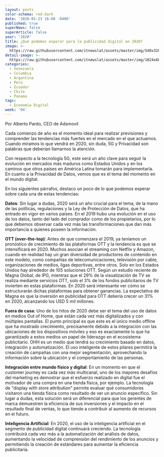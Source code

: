 ```yaml
---
layout: posts
color-schema: red-dark
date: '2020-01-23 16:08 -0400'
published: true
superNews: false
superArticle: false
year: '2020'
title: ¿Qué podemos esperar para la publicidad digital en 2020?
image: >-
  https://raw.githubusercontent.com/itnewslat/assets/master/img/540x320/Alberto-Pardo-p.jpg
detail-image: >-
  https://raw.githubusercontent.com/itnewslat/assets/master/img/1024x680/Alberto-Pardo-g.jpg
categories:
  - Venezuela
  - Colombia
  - Argentina
  - Perú
  - Ecuador
  - Chile
  - Panama
tags:
  - Economía Digital
week: '04'
---
```

Por Alberto Pardo, CEO de Adsmovil
  
Cada comienzo de año es el momento ideal para realizar previsiones y comprender las tendencias más fuertes en el mercado en el que actuamos. Cuando miramos lo que vendrá en 2020, sin duda, 5G y Privacidad son palabras que deberían llamarnos la atención.
  
Con respecto a la tecnología 5G, este será un año clave para seguir la evolución en mercados más maduros como Estados Unidos y en los caminos que otros países en América Latina tomarán para implementarla. En cuanto a la Privacidad de Datos, vemos que es el tema del momento en el mundo digital.
  
En los siguientes párrafos, destaco un poco de lo que podemos esperar sobre cada una de estas tendencias:
  
**Datos**: Sin lugar a dudas, 2020 será un año crucial para el tema, de la mano de las políticas, regulaciones y la Ley de Protección de Datos, que ha entrado en vigor en varios países. En el 2019 hubo una evolución en el uso de los datos, tanto del lado del comprador como de los propietarios, por lo que debemos observar cada vez más las transformaciones que dan más importancia a quienes poseen la información.
  
**OTT (over-the-top)**: Antes de que comenzara el 2019, ya teníamos un pronóstico de crecimiento de las plataformas OTT y la tendencia es que se intensificará en 2020. Muchos asocian el streaming con Netflix y Amazon, cuando en realidad hay un gran diversidad de productores de contenido en este modelo, como compañías de telecomunicaciones, televisión por cable, organizaciones de medios, ligas deportivas, entre otros. Solo en los Estados Unidos hay alrededor de 105 soluciones OTT. Según un estudio reciente de Magna Global, de IPG, mientras que el 29% de la visualización de TV se realiza mediante servicios OTT, solo el 3% de los fondos publicitarios de TV invierten en estas plataformas. En 2020 será interesante ver cómo se estructurarán dichas plataformas para obtener ganancias. La expectativa de Magna es que la inversión en publicidad para OTT debería crecer un 31% en 2020, alcanzando los USD 5 mil millones.
  
**Fuera de casa**: Uno de los hitos de 2020 debe ser el tema del uso de datos en medios Out of Home, que están cada vez más digitalizados y con múltiples pantallas. El punto principal es que este es el único medio offline que ha mostrado crecimiento, precisamente debido a la integración con las ubicaciones de los dispositivos móviles y eso es exactamente lo que ha garantizado a estos medios un papel de liderazgo en el ecosistema publicitario. OHH es un medio que tendrá su crecimiento basado en datos, integración y automatización. El uso inteligente de estos pilares permitirá la creación de campañas con una mejor segmentación, aprovechando la información sobre la ubicación y el comportamiento de las personas.
  
**Integración entre mundo físico y digital**: En un momento en que el customer journey es cada vez más multicanal, uno de los mayores desafíos del marketing es demostrar que el esfuerzo realizado en digital fue el motivador de una compra en una tienda física, por ejemplo. La tecnología de "display with store attribution" permite evaluar qué consumidores visitaron una tienda física como resultado de ver un anuncio específico. Sin lugar a dudas, esta solución será un diferencial para que los gerentes de marca demuestren la eficiencia de sus inversiones y el impacto en el resultado final de ventas, lo que tiende a contribuir al aumento de recursos en el futuro.
  
**Inteligencia Artificial**: En 2020, el uso de la inteligencia artificial en el segmento de publicidad digital continuará creciendo. La tecnología contribuirá cada vez más a la automatización del análisis de datos, aumentando la velocidad de comprensión del rendimiento de los anuncios y permitiendo la creación de estándares para aumentar la eficiencia publicitaria.